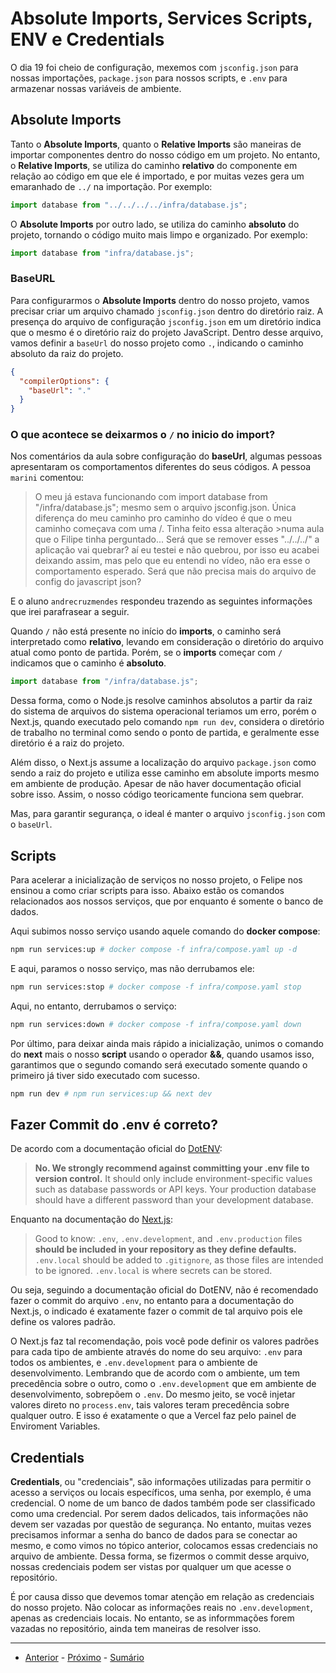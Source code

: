 # Absolute Imports, Services Scripts, ENV e Credentials
O dia 19 foi cheio de configuração, mexemos com `jsconfig.json` para nossas importações, `package.json` para nossos scripts, e `.env` para armazenar nossas variáveis de ambiente.

## Absolute Imports
Tanto o **Absolute Imports**, quanto o **Relative Imports** são maneiras de importar componentes dentro do nosso código em um projeto. No entanto, o **Relative Imports**, se utiliza do caminho **relativo** do componente em relação ao código em que ele é importado, e por muitas vezes gera um emaranhado de `../` na importação. Por exemplo:
```js
import database from "../../../../infra/database.js";
```
O **Absolute Imports** por outro lado, se utiliza do caminho **absoluto** do projeto, tornando o código muito mais limpo e organizado. Por exemplo:
```js
import database from "infra/database.js";
```
### BaseURL
Para configurarmos o **Absolute Imports** dentro do nosso projeto, vamos precisar criar um arquivo chamado `jsconfig.json` dentro do diretório raiz. A presença do arquivo de configuração `jsconfig.json` em um diretório indica que o mesmo é o diretório raiz do projeto JavaScript. Dentro desse arquivo, vamos definir a `baseUrl` do nosso projeto como `.`, indicando o caminho absoluto da raiz do projeto.
```json
{
  "compilerOptions": {
    "baseUrl": "."
  }
}
```

### O que acontece se deixarmos o `/` no inicio do import?
Nos comentários da aula sobre configuração do **baseUrl**, algumas pessoas apresentaram os comportamentos diferentes do seus códigos. A pessoa `marini` comentou:
>O meu já estava funcionando com import database from "/infra/database.js"; mesmo sem o arquivo jsconfig.json. Única diferença do meu caminho pro caminho do vídeo é que o meu caminho começava com uma /. Tinha feito essa alteração >numa aula que o Filipe tinha perguntado...
>Será que se remover esses "../../../" a aplicação vai quebrar?
>aí eu testei e não quebrou, por isso eu acabei deixando assim, mas pelo que eu entendi no vídeo, não era esse o comportamento esperado. Será que não precisa mais do arquivo de config do javascript json?

E o aluno `andrecruzmendes` respondeu trazendo as seguintes informações que irei parafrasear a seguir.

Quando `/` não está presente no início do **imports**, o caminho será interpretado como **relativo**, levando em consideração o diretório do arquivo atual como ponto de partida. Porém, se o **imports** começar com `/` indicamos que o caminho é **absoluto**.
```js
import database from "/infra/database.js";
```
Dessa forma, como o Node.js resolve caminhos absolutos a partir da raiz do sistema de arquivos do sistema operacional teriamos um erro, porém o Next.js, quando executado pelo comando `npm run dev`, considera o diretório de trabalho no terminal como sendo o ponto de partida, e geralmente esse diretório é a raiz do projeto.

Além disso, o Next.js assume a localização do arquivo `package.json` como sendo a raiz do projeto e utiliza esse caminho em absolute imports mesmo em ambiente de produção. Apesar de não haver documentação oficial sobre isso. Assim, o nosso código teoricamente funciona sem quebrar. 

Mas, para garantir segurança, o ideal é manter o arquivo `jsconfig.json` com o `baseUrl`.

## Scripts
Para acelerar a inicialização de serviços no nosso projeto, o Felipe nos ensinou a como criar scripts para isso. Abaixo estão os comandos relacionados aos nossos serviços, que por enquanto é somente o banco de dados.

Aqui subimos nosso serviço usando aquele comando do **docker compose**:
```sh
npm run services:up # docker compose -f infra/compose.yaml up -d
```

E aqui, paramos o nosso serviço, mas não derrubamos ele:
```sh
npm run services:stop # docker compose -f infra/compose.yaml stop
```

Aqui, no entanto, derrubamos o serviço:
```sh
npm run services:down # docker compose -f infra/compose.yaml down
```

Por último, para deixar ainda mais rápido a inicialização, unimos o comando do **next** mais o nosso **script** usando o operador **&&**, quando usamos isso, garantimos que o segundo comando será executado somente quando o primeiro já tiver sido executado com sucesso.
```sh
npm run dev # npm run services:up && next dev
```

## Fazer Commit do .env é correto?
De acordo com a documentação oficial do [DotENV](https://nextjs.org/docs/pages/building-your-application/configuring/environment-variables#default-environment-variables):
>**No. We strongly recommend against committing your .env file to version control.** It should only include environment-specific values such as database passwords or API keys. Your production database should have a different password than your development database.

Enquanto na documentação do [Next.js](https://nextjs.org/docs/pages/building-your-application/configuring/environment-variables#default-environment-variables):

>Good to know: `.env`, `.env.development`, and `.env.production` files **should be included in your repository as they define defaults.** `.env.local` should be added to `.gitignore`, as those files are intended to be ignored. `.env.local` is where secrets can be stored.

Ou seja, seguindo a documentação oficial do DotENV, não é recomendado fazer o commit do arquivo `.env`, no entanto para a documentação do Next.js, o indicado é exatamente fazer o commit de tal arquivo pois ele define os valores padrão.

O Next.js faz tal recomendação, pois você pode definir os valores padrões para cada tipo de ambiente através do nome do seu arquivo: `.env` para todos os ambientes, e `.env.development` para o ambiente de desenvolvimento. Lembrando que de acordo com o ambiente, um tem precedência sobre o outro, como o `.env.development` que em ambiente de desenvolvimento, sobrepõem o `.env`. Do mesmo jeito, se você injetar valores direto no `process.env`, tais valores teram precedência sobre qualquer outro. E isso é exatamente o que a Vercel faz pelo painel de Enviroment Variables.

## Credentials
**Credentials**, ou "credenciais", são informações utilizadas para permitir o acesso a serviços ou locais específicos, uma senha, por exemplo, é uma credencial. O nome de um banco de dados também pode ser classificado como uma credencial. Por serem dados delicados, tais informações não devem ser vazadas por questão de segurança. No entanto, muitas vezes precisamos informar a senha do banco de dados para se conectar ao mesmo, e como vimos no tópico anterior, colocamos essas credenciais no arquivo de ambiente. Dessa forma, se fizermos o commit desse arquivo, nossas credenciais podem ser vistas por qualquer um que acesse o repositório.

É por causa disso que devemos tomar atenção em relação as credenciais do nosso projeto. Não colocar as informações reais no `.env.development`, apenas as credenciais locais. No entanto, se as informmações forem vazadas no repositório, ainda tem maneiras de resolver isso.

---

- [Anterior](/dias/dia18.md) - [Próximo](/dias/dia20.md) - [Sumário](../README.md)
